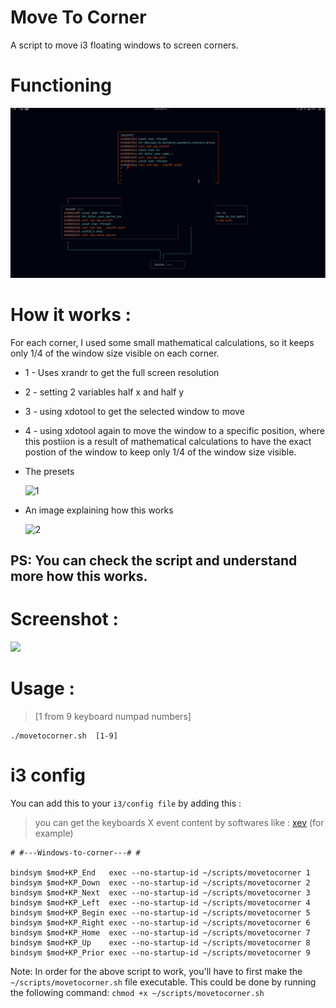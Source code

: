 # Move To Corner
A script to move i3 floating windows to screen corners.

# Functioning 
![](https://raw.githubusercontent.com/SofianeHamlaoui/junk/master/Movetocorner.gif)

# How it works : 
For each corner, I used some small mathematical calculations, so it keeps only 1/4 of the window size visible on each corner.

- 1 - Uses xrandr to get the full screen resolution
- 2 - setting 2 variables half x and half y 
- 3 - using xdotool to get the selected window to move
- 4 - using xdotool again to move the window to a specific position, where this postiion is a result of 
mathematical calculations to have the exact postion of the window to keep only 1/4 of the window size visible.

- The presets

    ![1](https://i.imgur.com/bvDfrmQ.png)
    
- An image explaining how this works

    ![2](https://i.imgur.com/297KvMx.png)

## PS: You can check the script and understand more how this works.

# Screenshot : 

![](https://i.imgur.com/q8Z0iXl.png)

# Usage : 
> [1 from 9 keyboard numpad numbers]
```
./movetocorner.sh  [1-9]
```

# i3 config 

You can add this to your `i3/config file` by adding this : 
> you can get the keyboards X event content by softwares like : [xev](https://jlk.fjfi.cvut.cz/arch/manpages/man/xev.1) (for example)
```
# #---Windows-to-corner---# #

bindsym $mod+KP_End   exec --no-startup-id ~/scripts/movetocorner 1
bindsym $mod+KP_Down  exec --no-startup-id ~/scripts/movetocorner 2
bindsym $mod+KP_Next  exec --no-startup-id ~/scripts/movetocorner 3
bindsym $mod+KP_Left  exec --no-startup-id ~/scripts/movetocorner 4
bindsym $mod+KP_Begin exec --no-startup-id ~/scripts/movetocorner 5
bindsym $mod+KP_Right exec --no-startup-id ~/scripts/movetocorner 6
bindsym $mod+KP_Home  exec --no-startup-id ~/scripts/movetocorner 7
bindsym $mod+KP_Up    exec --no-startup-id ~/scripts/movetocorner 8
bindsym $mod+KP_Prior exec --no-startup-id ~/scripts/movetocorner 9

```
Note: In order for the above script to work, you'll have to first make the ``~/scripts/movetocorner.sh`` file executable. This
could be done by running the following command: ``chmod +x ~/scripts/movetocorner.sh``
